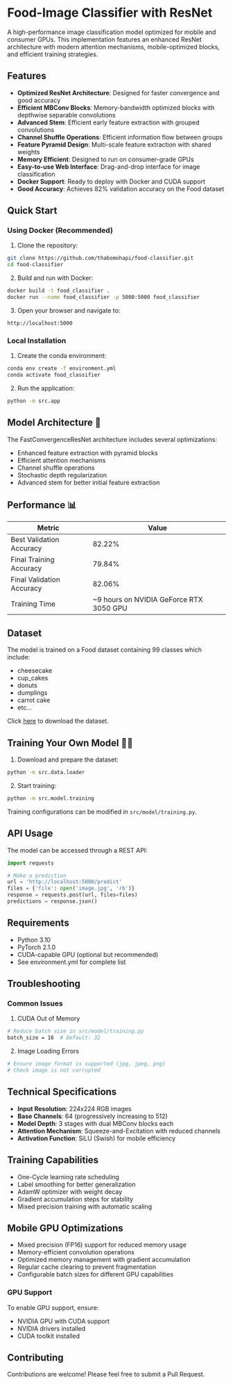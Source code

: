 # Food-Image Classifier with ResNet

A high-performance image classification model optimized for mobile and consumer GPUs. This implementation features an enhanced ResNet architecture with modern attention mechanisms, mobile-optimized blocks, and efficient training strategies.

## Features

- **Optimized ResNet Architecture**: Designed for faster convergence and good accuracy
- **Efficient MBConv Blocks**: Memory-bandwidth optimized blocks with depthwise separable convolutions
- **Advanced Stem**: Efficient early feature extraction with grouped convolutions
- **Channel Shuffle Operations**: Efficient information flow between groups
- **Feature Pyramid Design**: Multi-scale feature extraction with shared weights
- **Memory Efficient**: Designed to run on consumer-grade GPUs
- **Easy-to-use Web Interface**: Drag-and-drop interface for image classification
- **Docker Support**: Ready to deploy with Docker and CUDA support
- **Good Accuracy**: Achieves 82% validation accuracy on the Food dataset

## Quick Start

### Using Docker (Recommended)

1. Clone the repository:
```bash
git clone https://github.com/thabomohapi/food-classifier.git
cd food-classifier
```

2. Build and run with Docker:
```bash
docker build -t food_classifier .
docker run --name food_classifier -p 5000:5000 food_classifier
```

3. Open your browser and navigate to:
```
http://localhost:5000
```

### Local Installation

1. Create the conda environment:
```bash
conda env create -f environment.yml
conda activate food_classifier
```

2. Run the application:
```bash
python -m src.app
```

## Model Architecture 🧠

The FastConvergenceResNet architecture includes several optimizations:

- Enhanced feature extraction with pyramid blocks
- Efficient attention mechanisms
- Channel shuffle operations
- Stochastic depth regularization
- Advanced stem for better initial feature extraction

## Performance 📊

| Metric | Value |
|--------|--------|
| Best Validation Accuracy | 82.22% |
| Final Training Accuracy | 79.84% |
| Final Validation Accuracy | 82.06% |
| Training Time | ~9 hours on NVIDIA GeForce RTX 3050 GPU |

## Dataset

The model is trained on a Food dataset containing 99 classes which include:
- cheesecake
- cup_cakes
- donuts
- dumplings
- carrot cake
- etc...

Click [here](https://www.kaggle.com/api/v1/datasets/download/kmader/food41) to download the dataset.

## Training Your Own Model 🏋️‍♂️

1. Download and prepare the dataset:
```bash
python -m src.data.loader
```

2. Start training:
```bash
python -m src.model.training
```

Training configurations can be modified in `src/model/training.py`.

## API Usage

The model can be accessed through a REST API:

```python
import requests

# Make a prediction
url = 'http://localhost:5000/predict'
files = {'file': open('image.jpg', 'rb')}
response = requests.post(url, files=files)
predictions = response.json()
```

## Requirements

- Python 3.10
- PyTorch 2.1.0
- CUDA-capable GPU (optional but recommended)
- See environment.yml for complete list

## Troubleshooting

### Common Issues

1. CUDA Out of Memory
```bash
# Reduce batch size in src/model/training.py
batch_size = 16  # Default: 32
```

2. Image Loading Errors
```bash
# Ensure image format is supported (jpg, jpeg, png)
# Check image is not corrupted
```

## Technical Specifications

- **Input Resolution**: 224x224 RGB images
- **Base Channels**: 64 (progressively increasing to 512)
- **Model Depth**: 3 stages with dual MBConv blocks each
- **Attention Mechanism**: Squeeze-and-Excitation with reduced channels
- **Activation Function**: SiLU (Swish) for mobile efficiency

## Training Capabilities

- One-Cycle learning rate scheduling
- Label smoothing for better generalization
- AdamW optimizer with weight decay
- Gradient accumulation steps for stability
- Mixed precision training with automatic scaling

## Mobile GPU Optimizations

- Mixed precision (FP16) support for reduced memory usage
- Memory-efficient convolution operations
- Optimized memory management with gradient accumulation
- Regular cache clearing to prevent fragmentation
- Configurable batch sizes for different GPU capabilities

### GPU Support

To enable GPU support, ensure:
- NVIDIA GPU with CUDA support
- NVIDIA drivers installed
- CUDA toolkit installed

## Contributing

Contributions are welcome! Please feel free to submit a Pull Request.